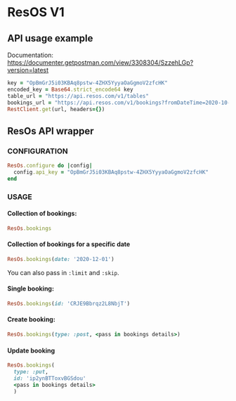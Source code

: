 # ResOS V1

## API usage example
Documentation: https://documenter.getpostman.com/view/3308304/SzzehLGp?version=latest

```ruby
key = "OpBmGrJ5i03KBAq8pstw-4ZHX5YyyaOaGgmoV2zfcHK"
encoded_key = Base64.strict_encode64 key
table_url = "https://api.resos.com/v1/tables"
bookings_url = "https://api.resos.com/v1/bookings?fromDateTime=2020-10-30T00%3A00%3A00%2B01%3A00&toDateTime=2020-10-30T23%3A59%3A59%2B01%3A00&limit=2&skip=1"
RestClient.get(url, headers={})
```

## ResOs API wrapper

### CONFIGURATION

```ruby
ResOs.configure do |config|
  config.api_key = "OpBmGrJ5i03KBAq8pstw-4ZHX5YyyaOaGgmoV2zfcHK"
end
```

###  USAGE
#### Collection of bookings:
```ruby
ResOs.bookings
```

#### Collection of bookings for a specific date
```ruby
ResOs.bookings(date: '2020-12-01')
```
You can also pass in `:limit` and `:skip`.

#### Single booking:
```ruby
ResOs.bookings(id: 'CRJE9Bbrqz2L8NbjT')
```
#### Create booking:
```ruby
ResOs.bookings(type: :post, <pass in bookings details>)
```

#### Update booking
```ruby
ResOs.bookings(
  type: :put,
  id: 'ip2ynBTToxvBGSdou'
  <pass in bookings details>
  )
```